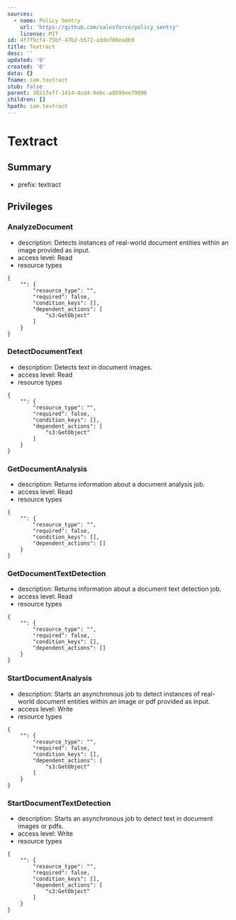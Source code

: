 ```yaml
---
sources:
  - name: Policy Sentry
    url: 'https://github.com/salesforce/policy_sentry'
    license: MIT
id: 4f7f9cf4-75bf-47b2-b572-a3de706ea8b9
title: Textract
desc: ''
updated: '0'
created: '0'
data: {}
fname: iam.textract
stub: false
parent: 3821feff-1414-4cd4-9ebc-a8b99ee79006
children: []
hpath: iam.textract
---
```

# Textract

## Summary

- prefix: textract

## Privileges

### AnalyzeDocument

- description: Detects instances of real-world document entities within an image provided as input.
- access level: Read
- resource types

```
{
    "": {
        "resource_type": "",
        "required": false,
        "condition_keys": [],
        "dependent_actions": [
            "s3:GetObject"
        ]
    }
}
```

### DetectDocumentText

- description: Detects text in document images.
- access level: Read
- resource types

```
{
    "": {
        "resource_type": "",
        "required": false,
        "condition_keys": [],
        "dependent_actions": [
            "s3:GetObject"
        ]
    }
}
```

### GetDocumentAnalysis

- description: Returns information about a document analysis job.
- access level: Read
- resource types

```
{
    "": {
        "resource_type": "",
        "required": false,
        "condition_keys": [],
        "dependent_actions": []
    }
}
```

### GetDocumentTextDetection

- description: Returns information about a document text detection job.
- access level: Read
- resource types

```
{
    "": {
        "resource_type": "",
        "required": false,
        "condition_keys": [],
        "dependent_actions": []
    }
}
```

### StartDocumentAnalysis

- description: Starts an asynchronous job to detect instances of real-world document entities within an image or pdf provided as input.
- access level: Write
- resource types

```
{
    "": {
        "resource_type": "",
        "required": false,
        "condition_keys": [],
        "dependent_actions": [
            "s3:GetObject"
        ]
    }
}
```

### StartDocumentTextDetection

- description: Starts an asynchronous job to detect text in document images or pdfs.
- access level: Write
- resource types

```
{
    "": {
        "resource_type": "",
        "required": false,
        "condition_keys": [],
        "dependent_actions": [
            "s3:GetObject"
        ]
    }
}
```
